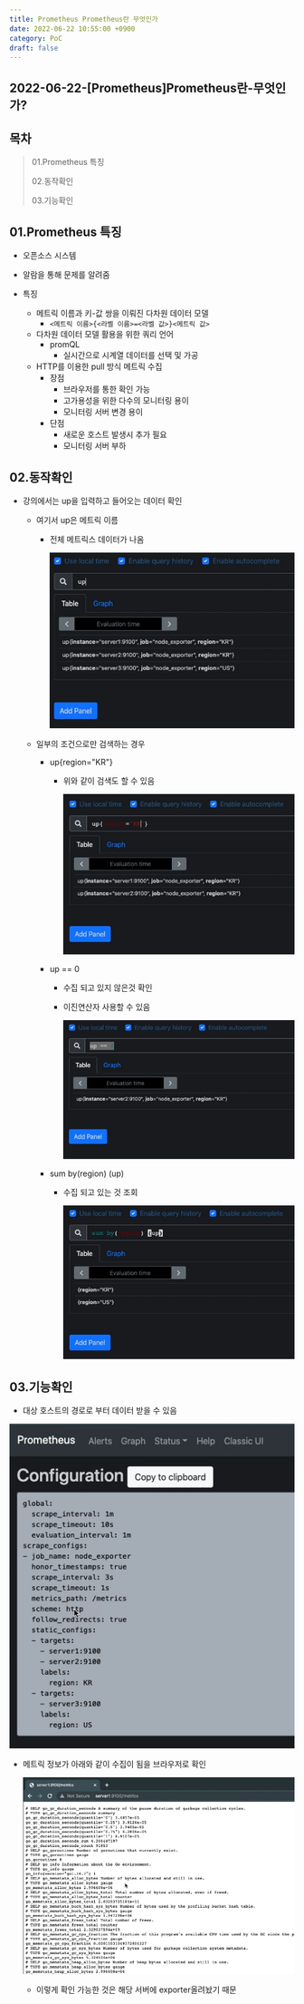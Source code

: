 ```yaml
---
title: Prometheus Prometheus란 무엇인가
date: 2022-06-22 10:55:00 +0900
category: PoC
draft: false
---
```


## 2022-06-22-[Prometheus]Prometheus란-무엇인가?

## 목차

>01.Prometheus 특징
>
>02.동작확인
>
>03.기능확인

## 01.Prometheus 특징

- 오픈소스 시스템
- 알람을 통해 문제를 알려줌

- 특징
  - 메트릭 이름과 키-값 쌍을 이뤄진 다차원 데이터 모델
    - `<메트릭 이름>{<라벨 이름>=<라벨 값>}<메트릭 값>`
  - 다차원 데이터 모델 활용을 위한 쿼리 언어
    - promQL
      - 실시간으로 시계열 데이터를 선택 및 가공
  - HTTP를 이용한 pull 방식 메트릭 수집
    - 장점
      - 브라우저를 통한 확인 가능
      - 고가용성을 위한 다수의 모니터링 용이
      - 모니터링 서버 변경 용이
    - 단점
      - 새로운 호스트 발생시 추가 필요
      - 모니터링 서버 부하

## 02.동작확인

- 강의에서는 up을 입력하고 들어오는 데이터 확인

  - 여기서 up은 메트릭 이름

    - 전체 메트릭스 데이터가 나옴

      ![image-20220622112220460](../../assets/img/post/2022-06-22-[Prometheus]Prometheus란-무엇인가/image-20220622112220460.png)

  - 일부의 조건으로만 검색하는 경우

    - up{region="KR"}

      - 위와 같이 검색도 할 수 있음

        ![image-20220622112236032](../../assets/img/post/2022-06-22-[Prometheus]Prometheus란-무엇인가/image-20220622112236032.png)

    - up == 0

      - 수집 되고 있지 않은것 확인

      - 이진연산자 사용할 수 있음

        ![image-20220622112257244](../../assets/img/post/2022-06-22-[Prometheus]Prometheus란-무엇인가/image-20220622112257244.png)

    - sum by(region) (up)

      - 수집 되고 있는 것 조회

        ![image-20220622112312552](../../assets/img/post/2022-06-22-[Prometheus]Prometheus란-무엇인가/image-20220622112312552.png)

## 03.기능확인

- 대상 호스트의 경로로 부터 데이터 받을 수 있음

![image-20220622112353831](../../assets/img/post/2022-06-22-[Prometheus]Prometheus란-무엇인가/image-20220622112353831.png)

- 메트릭 정보가 아래와 같이 수집이 됨을 브라우저로 확인

  ![image-20220622112426566](../../assets/img/post/2022-06-22-[Prometheus]Prometheus란-무엇인가/image-20220622112426566-16558646669391.png)

  - 이렇게 확인 가능한 것은 해당 서버에 exporter올려놨기 때문

